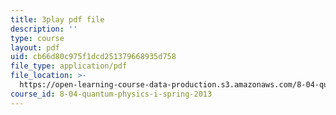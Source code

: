 ```yaml
---
title: 3play pdf file
description: ''
type: course
layout: pdf
uid: cb66d80c975f1dcd251379668935d758
file_type: application/pdf
file_location: >-
  https://open-learning-course-data-production.s3.amazonaws.com/8-04-quantum-physics-i-spring-2013/cb66d80c975f1dcd251379668935d758_gK_D6RkbMy8.pdf
course_id: 8-04-quantum-physics-i-spring-2013
---
```

